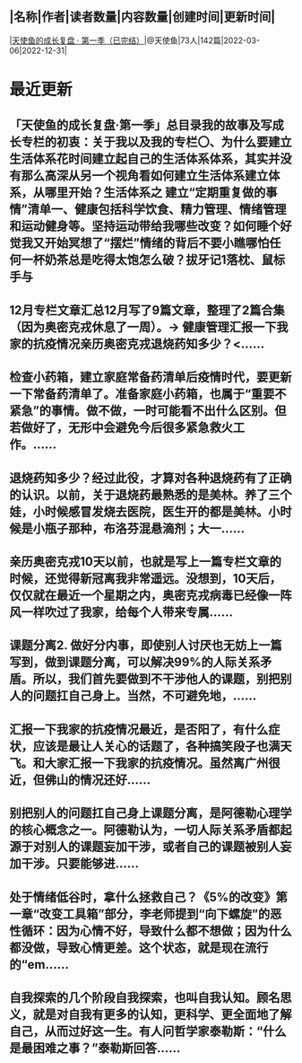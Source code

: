 |名称|作者|读者数量|内容数量|创建时间|更新时间|
---
|[天使鱼的成长复盘 · 第一季（已完结）](https://xiaobot.net/p/tianshiyu?refer=0b133df9-27dc-423b-8101-639049001c13)|@天使鱼|73人|142篇|2022-03-06|2022-12-31|

# 最近更新
## 「天使鱼的成长复盘·第一季」总目录我的故事及写成长专栏的初衷：关于我以及我的专栏〇、为什么要建立生活体系花时间建立起自己的生活体系体系，其实并没有那么高深从另一个视角看如何建立生活体系建立体系，从哪里开始？生活体系之 建立“定期重复做的事情”清单一、健康包括科学饮食、精力管理、情绪管理和运动健身等。坚持运动带给我哪些改变？如何睡个好觉我又开始冥想了“摆烂”情绪的背后不要小瞧哪怕任何一杯奶茶总是吃得太饱怎么破？拔牙记1落枕、鼠标手与
## 12月专栏文章汇总12月写了9篇文章，整理了2篇合集（因为奥密克戎休息了一周）。→ 健康管理汇报一下我家的抗疫情况亲历奥密克戎退烧药知多少？<......
## 检查小药箱，建立家庭常备药清单后疫情时代，要更新一下常备药清单了。准备家庭小药箱，也属于“重要不紧急”的事情。做不做，一时可能看不出什么区别。但若做好了，无形中会避免今后很多紧急救火工作。......
## 退烧药知多少？经过此役，才算对各种退烧药有了正确的认识。以前，关于退烧药最熟悉的是美林。养了三个娃，小时候感冒发烧去医院，医生开的都是美林。小时候是小瓶子那种，布洛芬混悬滴剂；大一......
## 亲历奥密克戎10天以前，也就是写上一篇专栏文章的时候，还觉得新冠离我非常遥远。没想到，10天后，仅仅就在最近一个星期之内，奥密克戎病毒已经像一阵风一样吹过了我家，给每个人带来专属......
## 课题分离2. 做好分内事，即使别人讨厌也无妨上一篇写到，做到课题分离，可以解决99%的人际关系矛盾。所以，我们首先要做到不干涉他人的课题，别把别人的问题扛自己身上。当然，不可避免地，......
## 汇报一下我家的抗疫情况最近，是否阳了，有什么症状，应该是最让人关心的话题了，各种搞笑段子也满天飞。和大家汇报一下我家的抗疫情况。虽然离广州很近，但佛山的情况还好......
## 别把别人的问题扛自己身上课题分离，是阿德勒心理学的核心概念之一。阿德勒认为，一切人际关系矛盾都起源于对别人的课题妄加干涉，或者自己的课题被别人妄加干涉。只要能够进......
## 处于情绪低谷时，拿什么拯救自己？《5%的改变》第一章“改变工具箱”部分，李老师提到“向下螺旋”的恶性循环：因为心情不好，导致什么都不想做；因为什么都没做，导致心情更差。这个状态，就是现在流行的“em......
## 自我探索的几个阶段自我探索，也叫自我认知。顾名思义，就是对自我有更多的认知，更科学、更全面地了解自己，从而过好这一生。有人问哲学家泰勒斯：“什么是最困难之事？”泰勒斯回答......

